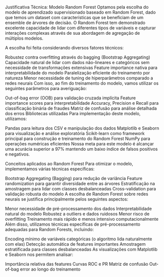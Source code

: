 Justificativa Técnica: Modelo Random Forest
Optamos pela escolha do modelo de aprendizado supervisionado baseado em Random Forest, dado que temos um dataset com características que se beneficiam de um ensemble de árvores de decisão. O Random Forest tem demonstrado excelente capacidade de lidar com diferentes tipos de variáveis e capturar interações complexas através de sua abordagem de agregação de múltiplos modelos.

A escolha foi feita considerando diversos fatores técnicos:

Robustez contra overfitting através do bagging (Bootstrap Aggregating)
Capacidade natural de lidar com dados não-lineares e categóricos sem necessidade de transformações extensivas
Feature importance nativa para interpretabilidade do modelo
Paralelização eficiente do treinamento por natureza
Menor necessidade de tuning de hiperparâmetros comparado a redes neurais
Com isso, ao fim do treinamento do modelo, vamos utilizar os seguintes parâmetros para averiguação:

Out-of-bag error (OOB) para validação cruzada implícita
Feature importance scores para interpretabilidade
Accuracy, Precision e Recall para classificação binária de fraudes
Matriz de confusão para análise detalhada dos erros
Bibliotecas utilizadas
Para implementação deste modelo, utilizamos:

Pandas para leitura dos CSV e manipulação dos dados
Matplotlib e Seaborn para visualização e análise exploratória
Scikit-learn como framework principal para construção e treinamento do Random Forest
NumPy para operações numéricas eficientes
Nossa meta para este modelo é alcançar uma acurácia superior a 97% mantendo um baixo índice de falsos positivos e negativos.

Conceitos aplicados ao Random Forest
Para otimizar o modelo, implementamos várias técnicas específicas:

Bootstrap Aggregating (Bagging) para redução de variância
Feature randomization para garantir diversidade entre as árvores
Estratificação na amostragem para lidar com classes desbalanceadas
Cross-validation para validação robusta do modelo
A escolha de Random Forest sobre redes neurais se justifica principalmente pelos seguintes aspectos:

Menor necessidade de pré-processamento dos dados
Interpretabilidade natural do modelo
Robustez a outliers e dados ruidosos
Menor risco de overfitting
Treinamento mais rápido e menos intensivo computacionalmente
Além disso, utilizamos técnicas específicas de pré-processamento adequadas para Random Forests, incluindo:

Encoding mínimo de variáveis categóricas (o algoritmo lida naturalmente com elas)
Detecção automática de features importantes
Amostragem estratificada para classes desbalanceadas
As visualizações com Matplotlib e Seaborn nos permitem analisar:

Importância relativa das features
Curvas ROC e PR
Matriz de confusão
Out-of-bag error ao longo do treinamento
